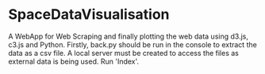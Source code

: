 # SpaceDataVisualisation
A WebApp for Web Scraping and finally plotting the web data using d3.js, c3.js and Python.
Firstly, back.py should be run in the console to extract the data as a csv file.
A local server must be created to access the files as external data is being used.
Run 'Index'.
